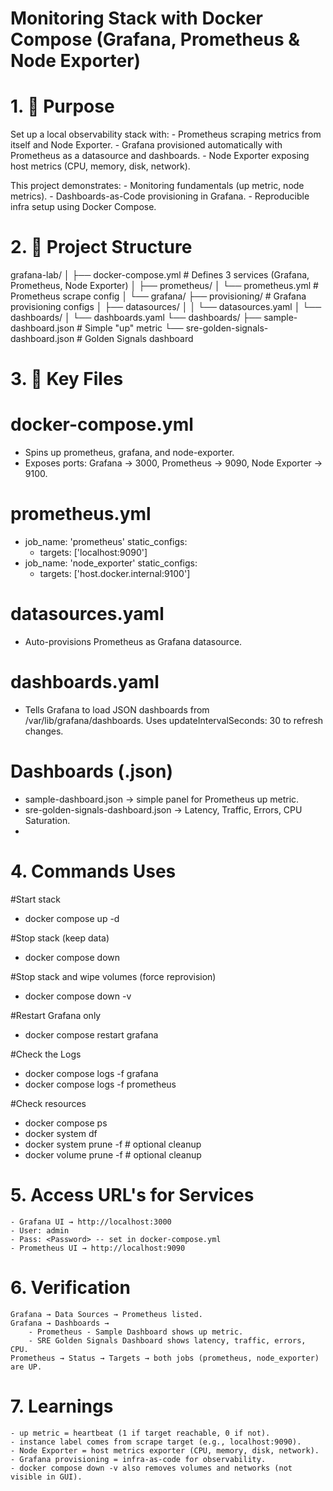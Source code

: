 # Monitoring Stack with Docker Compose (Grafana, Prometheus & Node Exporter)

# 1. 🎯 Purpose

Set up a local observability stack with:
    - Prometheus scraping metrics from itself and Node Exporter.
    - Grafana provisioned automatically with Prometheus as a datasource and dashboards.
    - Node Exporter exposing host metrics (CPU, memory, disk, network).

This project demonstrates:
    - Monitoring fundamentals (up metric, node metrics).
    - Dashboards-as-Code provisioning in Grafana.
    - Reproducible infra setup using Docker Compose.

# 2. 📂 Project Structure
grafana-lab/
│
├── docker-compose.yml                # Defines 3 services (Grafana, Prometheus, Node Exporter)
│
├── prometheus/
│   └── prometheus.yml                 # Prometheus scrape config
│
└── grafana/
    ├── provisioning/                  # Grafana provisioning configs
    │   ├── datasources/
    │   │   └── datasources.yaml
    │   └── dashboards/
    │       └── dashboards.yaml
    └── dashboards/
        ├── sample-dashboard.json      # Simple "up" metric
        └── sre-golden-signals-dashboard.json # Golden Signals dashboard

# 3. 🔑 Key Files

# docker-compose.yml
   - Spins up prometheus, grafana, and node-exporter.
   - Exposes ports: Grafana → 3000, Prometheus → 9090, Node Exporter → 9100.
# prometheus.yml
- job_name: 'prometheus'
  static_configs:
    - targets: ['localhost:9090']
- job_name: 'node_exporter'
  static_configs:
    - targets: ['host.docker.internal:9100']
# datasources.yaml
   - Auto-provisions Prometheus as Grafana datasource.
# dashboards.yaml
   - Tells Grafana to load JSON dashboards from /var/lib/grafana/dashboards. Uses updateIntervalSeconds: 30 to refresh changes.
# Dashboards (.json)
   - sample-dashboard.json → simple panel for Prometheus up metric.
   - sre-golden-signals-dashboard.json → Latency, Traffic, Errors, CPU Saturation.
   - 
# 4. Commands Uses
#Start stack
   - docker compose up -d

#Stop stack (keep data)
   - docker compose down

#Stop stack and wipe volumes (force reprovision)
   - docker compose down -v

#Restart Grafana only
   - docker compose restart grafana

#Check the Logs
   - docker compose logs -f grafana
   - docker compose logs -f prometheus

#Check resources
   - docker compose ps
   - docker system df
   - docker system prune -f      # optional cleanup
   - docker volume prune -f      # optional cleanup

# 5. Access URL's for Services
    - Grafana UI → http://localhost:3000
    - User: admin
    - Pass: <Password> -- set in docker-compose.yml
    - Prometheus UI → http://localhost:9090

# 6. Verification
    Grafana → Data Sources → Prometheus listed.
    Grafana → Dashboards →
        - Prometheus - Sample Dashboard shows up metric.
        - SRE Golden Signals Dashboard shows latency, traffic, errors, CPU.
    Prometheus → Status → Targets → both jobs (prometheus, node_exporter) are UP.

# 7. Learnings
    - up metric = heartbeat (1 if target reachable, 0 if not).
    - instance label comes from scrape target (e.g., localhost:9090).
    - Node Exporter = host metrics exporter (CPU, memory, disk, network).
    - Grafana provisioning = infra-as-code for observability.
    - docker compose down -v also removes volumes and networks (not visible in GUI).
